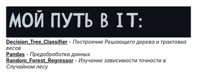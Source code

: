 ![](puth.png)<br> 
**[Decision_Tree_Classifier](Decision_Tree_Classifier)** - *Построение Решающего дерева и трактовка весов*<br>
**[Pandas](Pandas)** - *Предобработка данных*<br>
**[Random_Forest_Regressor](Random_Forest_Regressor)** - *Изучение зависимости точности в Случайном лесу*<br>
